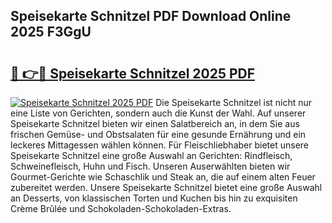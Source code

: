 ## Speisekarte Schnitzel PDF Download Online 2025 F3GgU

# <h2><a href="http://gc6in5m.nevu.top/?p=Speisekarte+Schnitzel">🔗 👉🔴 Speisekarte Schnitzel 2025 PDF</a></h2>

[![Speisekarte Schnitzel 2025 PDF](https://i.imgur.com/dBaPXMq.png)](http://gc6in5m.nevu.top/?p=Speisekarte+Schnitzel)
Die Speisekarte Schnitzel ist nicht nur eine Liste von Gerichten, sondern auch die Kunst der Wahl. Auf unserer Speisekarte Schnitzel bieten wir einen Salatbereich an, in dem Sie aus frischen Gemüse- und Obstsalaten für eine gesunde Ernährung und ein leckeres Mittagessen wählen können. Für Fleischliebhaber bietet unsere Speisekarte Schnitzel eine große Auswahl an Gerichten: Rindfleisch, Schweinefleisch, Huhn und Fisch. Unseren Auserwählten bieten wir Gourmet-Gerichte wie Schaschlik und Steak an, die auf einem alten Feuer zubereitet werden. Unsere Speisekarte Schnitzel bietet eine große Auswahl an Desserts, von klassischen Torten und Kuchen bis hin zu exquisiten Crème Brûlée und Schokoladen-Schokoladen-Extras.
